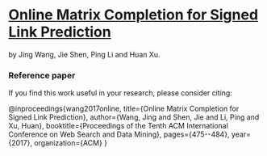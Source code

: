 # [Online Matrix Completion for Signed Link Prediction](https://dl.acm.org/citation.cfm?id=3018681)

by Jing Wang, Jie Shen, Ping Li and Huan Xu.

### Reference paper

If you find this work useful in your research, please consider citing:


@inproceedings{wang2017online,
title={Online Matrix Completion for Signed Link Prediction},
author={Wang, Jing and Shen, Jie and Li, Ping and Xu, Huan},
booktitle={Proceedings of the Tenth ACM International Conference on Web Search and Data Mining},
pages={475--484},
year={2017},
organization={ACM}
}



